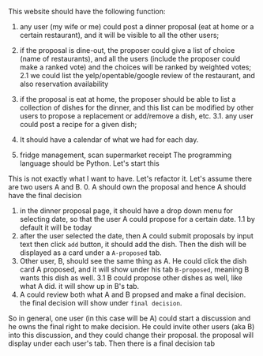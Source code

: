 This website should have the following function: 
1. any user (my wife or me) could post a dinner proposal (eat at home or a certain restaurant), and it will be visible to all the other users; 
2. if the proposal is dine-out, the proposer could give a list of choice (name of restaurants), and all the users (include the proposer could make a ranked vote) and the choices will be ranked by weighted votes;
    2.1 we could list the yelp/opentable/google review of the restaurant, and also reservation availability
3. if the proposal is eat at home, the proposer should be able to list a collection of dishes for the dinner, and this list can be modified by other users to propose a replacement or add/remove a dish, etc.
    3.1. any user could post a recipe for a given dish;
4. It should have a calendar of what we had for each day.

5. fridge management, scan supermarket receipt
The programming language should be Python.
Let's start this

This is not exactly what I want to have. Let's refactor it.
Let's assume there are two users A and B. 
0. A should own the proposal and hence A should have the final decision
1. in the dinner proposal page, it should have a drop down menu for selecting date, so that the user A could propose for a certain date.
  1.1 by default it will be today
2. after the user selected the date, then A could submit proposals by input text then click `add` button, it should add the dish. Then the dish will be displayed as a card under a `A-proposed` tab.
3. Other user, B, should see the same thing as A. He could click the dish card A proposed, and it will show under his tab `B-proposed`, meaning B wants this dish as well.
  3.1 B could propose other dishes as well, like what A did. it will show up in B's tab. 
4. A could review both what A and B propsed and make a final decision. the final decision will show under `final decision`.

So in general, one user (in this case will be A) could start a discussion and he owns the final right to make decision. He could invite other users (aka B) into this discussion, and they could change their proposal. the proposal will display under each user's tab. Then there is a final decision tab
